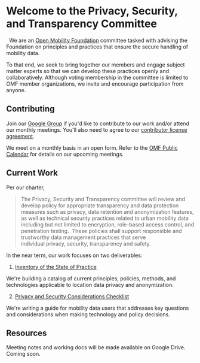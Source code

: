 # Welcome to the Privacy, Security, and Transparency Committee
 
We are an [Open Mobility Foundation](https://www.openmobilityfoundation.org/) committee tasked with advising the Foundation on principles and practices that ensure the secure handling of mobility data. 

To that end, we seek to bring together our members and engage subject matter experts so that we can develop these practices openly and collaboratively. Although voting membership in the committee is limited to OMF member organizations, we invite and encourage participation from anyone.

## Contributing

Join our [Google Group](https://groups.google.com/a/openmobilityfoundation.org/forum/#!forum/privcomm/join) if you'd like to contribute to our work and/or attend our monthly meetings. You'll also need to agree to our [contributor license agreement](https://cla-assistant.io/openmobilityfoundation/mobility-data-specification?redirect=true).

We meet on a monthly basis in an open form. Refer to the [OMF Public Calendar](https://github.com/openmobilityfoundation/mobility-data-specification/wiki#omf-public-calendar) for details on our upcoming meetings.

## Current Work

Per our charter, 

> The Privacy, Security and Transparency committee will review and develop policy for appropriate transparency and data protection measures such as privacy, data retention and anonymization features, as well as technical security practices related to urban mobility data including but not limited to encryption, role-based access control, and penetration testing.  These policies shall support responsible and trustworthy data management practices that serve individual privacy, security, transparency and safety.

In the near term, our work focuses on two deliverables:

1. [Inventory of the State of Practice](https://docs.google.com/document/d/1ou2WcIJzlMewnZY6WrEcIgK8Vh3aqnOkgIByxrGRXds/edit?usp=sharing)

We're building a catalog of current principles, policies, methods, and technologies applicable to location data privacy and anonymization.

2. [Privacy and Security Considerations Checklist](https://docs.google.com/document/d/1K19Ax6Y79H9u1Vps3Er_lzuTMNX_BH90TcfAhk9CMN8/edit?folder=1lBm_mAxhgScvnGo_FISy5-YpsJb-WtnS#heading=h.29rw2t1kb2di)

We're writing a guide for mobility data users that addresses key questions and considerations when making technology and policy decisions.

## Resources

Meeting notes and working docs will be made available on Google Drive. Coming soon.
